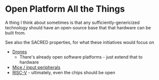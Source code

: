 # Open Platform All the Things

A thing I think about sometimes is that any sufficiently-genericized technology should have an open-source base that that hardware can be built from.

See also the SACRED properties, for what these initiatives would focus on

- [Drones](snrsq-r2vfg-m3ask-yfdke-v58cb)
  - There's already open software platforms - just extend that to hardware
- [Mice / input peripherals](5a616-x34dg-9vadj-10bpz-fgkew)
- [RISC-V](6m17a-61z2h-jxan1-yjzm9-4rv0n) - ultimately, even the chips should be open
